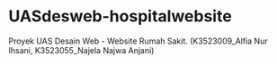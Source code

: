 # UASdesweb-hospitalwebsite
Proyek UAS Desain Web - Website Rumah Sakit. (K3523009_Alfia Nur Ihsani, K3523055_Najela Najwa Anjani)

